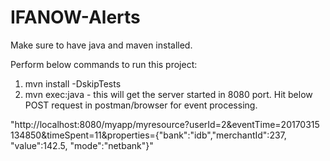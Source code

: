 # IFANOW-Alerts

Make sure to have java and maven installed. 

Perform below commands to run this project:
1. mvn install -DskipTests
2. mvn exec:java - this will get the server started in 8080 port. Hit below POST request in postman/browser for event processing.

"http://localhost:8080/myapp/myresource?userId=2&eventTime=20170315 134850&timeSpent=11&properties={"bank":"idb","merchantId":237, "value":142.5, "mode":"netbank"}"



